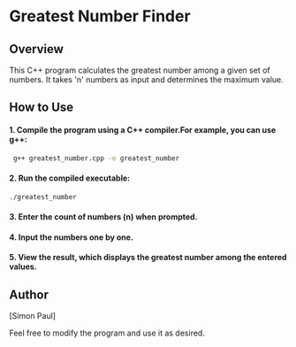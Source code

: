# Greatest Number Finder
## Overview

This C++ program calculates the greatest number among a given set of numbers. It takes 'n' numbers as input and determines the maximum value.
## How to Use

#### 1. Compile the program using a C++ compiler.For example, you can use g++:

  ```bash
   g++ greatest_number.cpp -o greatest_number
   ```

#### 2. Run the compiled executable:

   ```bash
   ./greatest_number
   ```

#### 3. Enter the count of numbers (n) when prompted.

#### 4. Input the numbers one by one.

#### 5. View the result, which displays the greatest number among the entered values.

## Author

[Simon Paul]

Feel free to modify the program and use it as desired.
